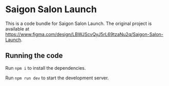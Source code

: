 
  # Saigon Salon Launch

  This is a code bundle for Saigon Salon Launch. The original project is available at https://www.figma.com/design/LBWJScvQyJ5rL69tzaNu2q/Saigon-Salon-Launch.

  ## Running the code

  Run `npm i` to install the dependencies.

  Run `npm run dev` to start the development server.
  